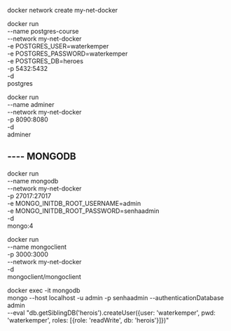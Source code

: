 docker network create my-net-docker

docker run \
    --name postgres-course \
    --network my-net-docker \
    -e POSTGRES_USER=waterkemper \
    -e POSTGRES_PASSWORD=waterkemper \
    -e POSTGRES_DB=heroes \
    -p 5432:5432 \
    -d \
    postgres

docker run \
    --name adminer \
    --network my-net-docker \
    -p 8090:8080 \
    -d \
    adminer

## ---- MONGODB
docker run \
    --name mongodb \
    --network my-net-docker \
    -p 27017:27017 \
    -e MONGO_INITDB_ROOT_USERNAME=admin \
    -e MONGO_INITDB_ROOT_PASSWORD=senhaadmin \
    -d \
    mongo:4

docker run \
    --name mongoclient \
    -p 3000:3000 \
    --network my-net-docker \
    -d \
    mongoclient/mongoclient

docker exec -it mongodb \
    mongo --host localhost -u admin -p senhaadmin --authenticationDatabase admin \
    --eval "db.getSiblingDB('herois').createUser({user: 'waterkemper', pwd: 'waterkemper', roles: [{role: 'readWrite', db: 'herois'}]})"